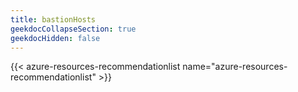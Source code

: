 ```yaml
---
title: bastionHosts
geekdocCollapseSection: true
geekdocHidden: false
---
```


{{< azure-resources-recommendationlist name="azure-resources-recommendationlist" >}}


